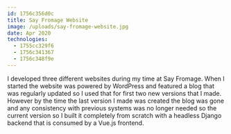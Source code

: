 ```yaml
---
id: 1756c356d0c
title: Say Fromage Website
image: /uploads/say-fromage-website.jpg
date: Apr 2020
technologies:
  - 1755cc329f6
  - 1756c341367
  - 1756c348f9e
---
```

I developed three different websites during my time at Say Fromage.  When I started the website was powered by WordPress and featured a blog that was regularly updated so I used that for first two new versions that I made.  However by the time the last version I made was created the blog was gone and any consistency with previous systems was no longer needed so the current version so I built it completely from scratch with a headless Django backend that is consumed by a Vue.js frontend.